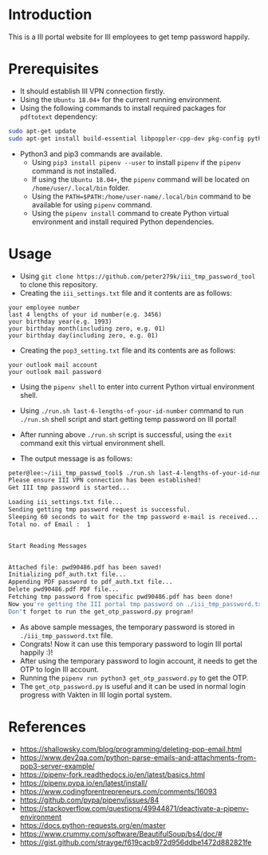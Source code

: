 # Introduction

This is a III portal website for III employees to get temp password happily.

# Prerequisites

- It should establish III VPN connection firstly.
- Using the `Ubuntu 18.04+` for the current running environment.
- Using the following commands to install required packages for `pdftotext` dependency:

```Bash
sudo apt-get update
sudo apt-get install build-essential libpoppler-cpp-dev pkg-config python3-dev
```

- Python3 and pip3 commands are available.
    - Using `pip3 install pipenv --user` to install `pipenv` if the `pipenv` command is not installed.
    - If using the `Ubuntu 18.04+`, the `pipenv` command will be located on `/home/user/.local/bin` folder.
    - Using the `PATH=$PATH:/home/user-name/.local/bin` command to be available for using `pipenv` command.
    - Using the `pipenv install` command to create Python virtual environment and install required Python dependencies.

# Usage

- Using `git clone https://github.com/peter279k/iii_tmp_password_tool` to clone this repository.
- Creating the `iii_settings.txt` file and it contents are as follows:

```
your employee number
last 4 lengths of your id number(e.g. 3456)
your birthday year(e.g. 1993)
your birthday month(including zero, e.g. 01)
your birthday day(including zero, e.g. 01)
```

- Creating the `pop3_setting.txt` file and its contents are as follows:

```
your outlook mail account
your outlook mail password
```

- Using the `pipenv shell` to enter into current Python virtual environment shell.
- Using `./run.sh last-6-lengths-of-your-id-number` command to run `./run.sh` shell script and start getting temp password on III portal!
- After running above `./run.sh` script is successful, using the `exit` command exit this virtual environment shell.

- The output message is as follows:

```Bash
peter@lee:~/iii_tmp_passwd_tool$ ./run.sh last-4-lengths-of-your-id-number
Please ensure III VPN connection has been established!
Get III tmp password is started...

Loading iii_settings.txt file...
Sending getting tmp password request is successful.
Sleeping 60 seconds to wait for the tmp password e-mail is received...
Total no. of Email :  1


Start Reading Messages


Attached file: pwd90486.pdf has been saved!
Initializing pdf_auth.txt file...
Appending PDF password to pdf_auth.txt file...
Delete pwd90486.pdf PDF file...
Fetching tmp password from specific pwd90486.pdf has been done!
Now you're getting the III portal tmp password on ./iii_tmp_password.txt file!!
Don't forget to run the get_otp_password.py program!
```

- As above sample messages, the temporary password is stored in `./iii_tmp_password.txt` file.
- Congrats! Now it can use this temporary password to login III portal happily :)!
- After using the temporary password to login account, it needs to get the OTP to login III account.
- Running the `pipenv run python3 get_otp_password.py` to get the OTP.
- The `get_otp_password.py` is useful and it can be used in normal login progress with Vakten in III login portal system.

# References

- https://shallowsky.com/blog/programming/deleting-pop-email.html
- https://www.dev2qa.com/python-parse-emails-and-attachments-from-pop3-server-example/
- https://pipenv-fork.readthedocs.io/en/latest/basics.html
- https://pipenv.pypa.io/en/latest/install/
- https://www.codingforentrepreneurs.com/comments/16093
- https://github.com/pypa/pipenv/issues/84
- https://stackoverflow.com/questions/49944871/deactivate-a-pipenv-environment
- https://docs.python-requests.org/en/master
- https://www.crummy.com/software/BeautifulSoup/bs4/doc/#
- https://gist.github.com/strayge/f619cacb972d956ddbe1472d882821fe

